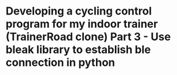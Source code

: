 # Developing a cycling control program for my indoor trainer (TrainerRoad clone) Part 3 - Use bleak library to establish ble connection in python

